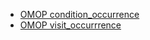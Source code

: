 
* [OMOP condition_occurrence](ViewDefinition-OMOP-condition_occurrence.json)
* [OMOP visit_occurrrence](ViewDefinition-OMOP-visit_occurrence.json)
